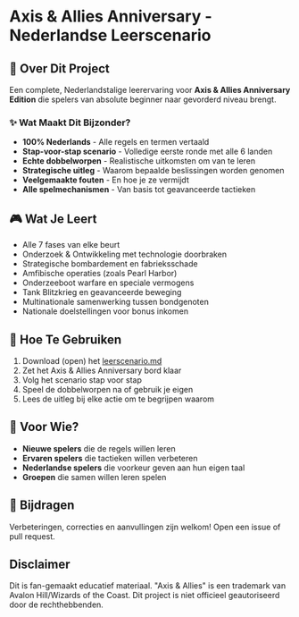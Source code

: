# Axis & Allies Anniversary - Nederlandse Leerscenario

## 🎯 Over Dit Project

Een complete, Nederlandstalige leerervaring voor **Axis & Allies Anniversary Edition** die spelers van absolute beginner naar gevorderd niveau brengt.

### ✨ Wat Maakt Dit Bijzonder?

- **100% Nederlands** - Alle regels en termen vertaald
- **Stap-voor-stap scenario** - Volledige eerste ronde met alle 6 landen
- **Echte dobbelworpen** - Realistische uitkomsten om van te leren
- **Strategische uitleg** - Waarom bepaalde beslissingen worden genomen
- **Veelgemaakte fouten** - En hoe je ze vermijdt
- **Alle spelmechanismen** - Van basis tot geavanceerde tactieken

## 🎮 Wat Je Leert

- Alle 7 fases van elke beurt
- Onderzoek & Ontwikkeling met technologie doorbraken
- Strategische bombardement en fabrieksschade
- Amfibische operaties (zoals Pearl Harbor)
- Onderzeeboot warfare en speciale vermogens
- Tank Blitzkrieg en geavanceerde beweging
- Multinationale samenwerking tussen bondgenoten
- Nationale doelstellingen voor bonus inkomen

## 🚀 Hoe Te Gebruiken

1. Download (open) het [leerscenario.md](leerscenario.md)
2. Zet het Axis & Allies Anniversary bord klaar
3. Volg het scenario stap voor stap
4. Speel de dobbelworpen na of gebruik je eigen
5. Lees de uitleg bij elke actie om te begrijpen waarom

## 🎲 Voor Wie?

- **Nieuwe spelers** die de regels willen leren
- **Ervaren spelers** die tactieken willen verbeteren  
- **Nederlandse spelers** die voorkeur geven aan hun eigen taal
- **Groepen** die samen willen leren spelen

## 🤝 Bijdragen

Verbeteringen, correcties en aanvullingen zijn welkom! Open een issue of pull request.

## Disclaimer

Dit is fan-gemaakt educatief materiaal. "Axis & Allies" is een trademark 
van Avalon Hill/Wizards of the Coast. Dit project is niet officieel 
geautoriseerd door de rechthebbenden.
